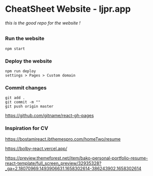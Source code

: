 # CheatSheet Website - ljpr.app

###### this is the good repo for the website !
 
### Run the website
```
npm start
```

### Deploy the website
```
npm run deploy
settings > Pages > Custom domain 
```

### Commit changes
```
git add . 
git commit -m ""
git push origin master
```

https://github.com/gitname/react-gh-pages

### Inspiration for CV 
https://bostamireact.ibthemespro.com/homeTwo/resume

https://bolby-react.vercel.app/

https://preview.themeforest.net/item/bako-personal-portfolio-resume-react-template/full_screen_preview/32935328?_ga=2.18070969.1493906631.1658302614-386243902.1658302614